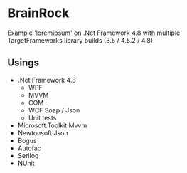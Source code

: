 # BrainRock
Example 'loremipsum' on .Net Framework 4.8 with multiple TargetFrameworks library builds (3.5 / 4.5.2 / 4.8)

## Usings
- .Net Framework 4.8
	- WPF
	- MVVM
	- COM
	- WCF Soap / Json
	- Unit tests
- Microsoft.Toolkit.Mvvm
- Newtonsoft.Json
- Bogus
- Autofac
- Serilog
- NUnit